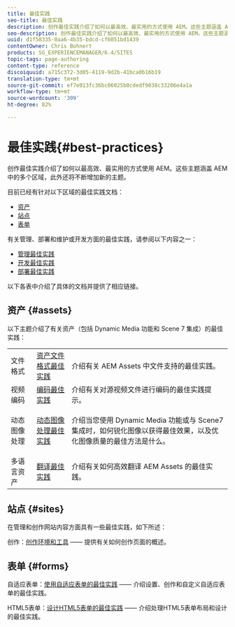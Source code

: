 ```yaml
---
title: 最佳实践
seo-title: 最佳实践
description: 创作最佳实践介绍了如何以最高效、最实用的方式使用 AEM。这些主题涵盖 AEM 中的多个区域，此外还将不断增加新的主题。
seo-description: 创作最佳实践介绍了如何以最高效、最实用的方式使用 AEM。这些主题涵盖 AEM 中的多个区域，此外还将不断增加新的主题。
uuid: d1f58335-0aa6-4b35-bdcd-cf6051bd1439
contentOwner: Chris Bohnert
products: SG_EXPERIENCEMANAGER/6.4/SITES
topic-tags: page-authoring
content-type: reference
discoiquuid: a715c372-3d05-4119-9d2b-41bca0b16b19
translation-type: tm+mt
source-git-commit: ef7e013fc36bc06025b0cdedf9038c33206e4a1a
workflow-type: tm+mt
source-wordcount: '309'
ht-degree: 82%

---
```



# 最佳实践{#best-practices}

创作最佳实践介绍了如何以最高效、最实用的方式使用 AEM。这些主题涵盖 AEM 中的多个区域，此外还将不断增加新的主题。

目前已经有针对以下区域的最佳实践文档：

* [资产](#assets)
* [站点](#sites)
* [表单](#forms)

有关管理、部署和维护或开发方面的最佳实践，请参阅以下内容之一：

* [管理最佳实践](/help/sites-administering/administer-best-practices.md)
* [开发最佳实践](/help/sites-developing/best-practices.md)
* [部署最佳实践](/help/sites-deploying/best-practices.md)

以下各表中介绍了具体的文档并提供了相应链接。

## 资产 {#assets}

以下主题介绍了有关资产（包括 Dynamic Media 功能和 Scene 7 集成）的最佳实践：

<table> 
 <tbody>
  <tr>
   <td>文件格式</td> 
   <td><a href="/help/assets/assets-file-format-best-practices.md">资产文件格式最佳实践</a></td> 
   <td>介绍有关 AEM Assets 中文件支持的最佳实践。</td> 
  </tr>
  <tr>
   <td>视频编码</td> 
   <td><a href="/help/assets/video.md#best-practices-for-encoding-videos">编码最佳实践</a></td> 
   <td>介绍有关对源视频文件进行编码的最佳实践提示。</td> 
  </tr>
  <tr>
   <td>动态图像处理</td> 
   <td><a href="/help/assets/best-practices-for-optimizing-the-quality-of-your-images.md">动态图像处理最佳实践</a></td> 
   <td><p>介绍当您使用 Dynamic Media 功能或与 Scene7 集成时，如何锐化图像以获得最佳效果，以及优化图像质量的最佳方法是什么。 </p> </td> 
  </tr>
  <tr>
   <td>多语言资产</td> 
   <td><a href="/help/assets/best-practices-for-translating-assets-efficiently.md">翻译最佳实践</a></td> 
   <td>介绍有关如何高效翻译 AEM Assets 的最佳实践。</td> 
  </tr>
 </tbody>
</table>

## 站点 {#sites}

在管理和创作网站内容方面具有一些最佳实践，如下所述：

创作：[创作环境和工具](/help/sites-classic-ui-authoring/classic-page-author-env-tools.md) —— 提供有关如何创作页面的概述。

## 表单 {#forms}

自适应表单：[使用自适应表单的最佳实践](/help/forms/using/adaptive-forms-best-practices.md) —— 介绍设置、创作和自定义自适应表单的最佳实践。

HTML5表单：[设计HTML5表单的最佳实践](/help/forms/using/best-practices-for-html5-forms.md) —— 介绍处理HTML5表单布局和设计的最佳实践。
